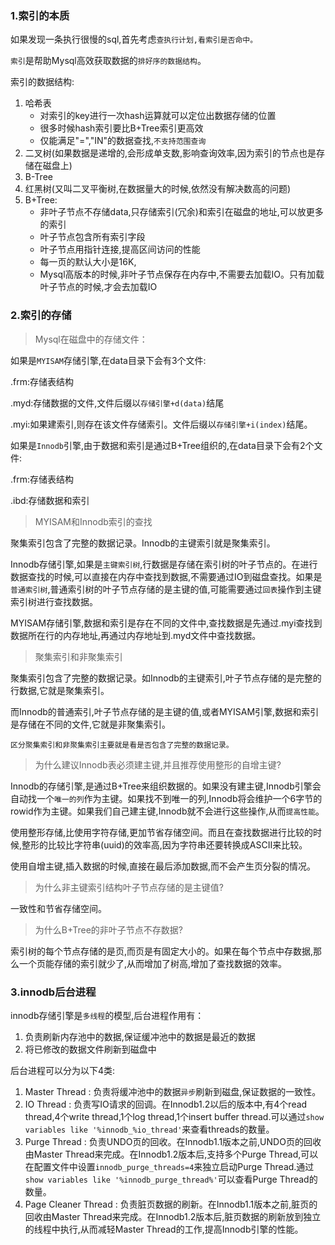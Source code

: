 ### 1.索引的本质

如果发现一条执行很慢的sql,首先考虑`查执行计划,看索引是否命中。`

`索引`是帮助Mysql高效获取数据的`排好序的数据结构`。

索引的数据结构:

1. 哈希表
   * 对索引的key进行一次hash运算就可以定位出数据存储的位置
   * 很多时候hash索引要比B+Tree索引更高效
   * 仅能满足"=","IN"的数据查找,`不支持范围查询`
2. 二叉树(如果数据是递增的,会形成单支数,影响查询效率,因为索引的节点也是存储在磁盘上)
3. B-Tree
4. 红黑树(又叫二叉平衡树,在数据量大的时候,依然没有解决数高的问题)
5. B+Tree:
   * 非叶子节点不存储data,只存储索引(冗余)和索引在磁盘的地址,可以放更多的索引
   * 叶子节点包含所有索引字段
   * 叶子节点用指针连接,提高区间访问的性能
   * 每一页的默认大小是16K,
   * Mysql高版本的时候,非叶子节点保存在内存中,不需要去加载IO。只有加载叶子节点的时候,才会去加载IO



### 2.索引的存储

> Mysql在磁盘中的存储文件：

如果是`MYISAM`存储引擎,在data目录下会有3个文件:

.frm:存储表结构

.myd:存储数据的文件,文件后缀以`存储引擎+d(data)`结尾

.myi:如果建索引,则存在该文件存储索引。文件后缀以`存储引擎+i(index)`结尾。



如果是`Innodb`引擎,由于数据和索引是通过B+Tree组织的,在data目录下会有2个文件:

.frm:存储表结构

.ibd:存储数据和索引



>MYISAM和Innodb索引的查找

聚集索引包含了完整的数据记录。Innodb的主键索引就是聚集索引。

Innodb存储引擎,如果是`主键索引树`,行数据是存储在索引树的叶子节点的。在进行数据查找的时候,可以直接在内存中查找到数据,不需要通过IO到磁盘查找。如果是`普通索引树`,普通索引树的叶子节点存储的是主键的值,可能需要通过`回表`操作到主键索引树进行查找数据。

MYISAM存储引擎,数据和索引是存在不同的文件中,查找数据是先通过.myi查找到数据所在行的内存地址,再通过内存地址到.myd文件中查找数据。



> 聚集索引和非聚集索引

聚集索引包含了完整的数据记录。如Innodb的主键索引,叶子节点存储的是完整的行数据,它就是聚集索引。

而Innodb的普通索引,叶子节点存储的是主键的值,或者MYISAM引擎,数据和索引是存储在不同的文件,它就是非聚集索引。

`区分聚集索引和非聚集索引主要就是看是否包含了完整的数据记录。`



> 为什么建议Innodb表必须建主键,并且推荐使用整形的自增主键?

Innodb的存储引擎,是通过B+Tree来组织数据的。如果没有建主键,Innodb引擎会自动找一个`唯一的列`作为主键。如果找不到唯一的列,Innodb将会维护一个6字节的rowid作为主键。如果我们自己建主键,Innodb就不会进行这些操作,从而`提高性能`。

使用整形存储,比使用字符存储,更加节省存储空间。而且在查找数据进行比较的时候,整形的比较比字符串(uuid)的效率高,因为字符串还要转换成ASCII来比较。

使用自增主键,插入数据的时候,直接在最后添加数据,而不会产生页分裂的情况。



> 为什么非主键索引结构叶子节点存储的是主键值?

一致性和节省存储空间。



> 为什么B+Tree的非叶子节点不存数据?

索引树的每个节点存储的是页,而页是有固定大小的。如果在每个节点中存数据,那么一个页能存储的索引就少了,从而增加了树高,增加了查找数据的效率。



### 3.innodb后台进程

innodb存储引擎是`多线程`的模型,后台进程作用有：

1. 负责刷新内存池中的数据,保证缓冲池中的数据是最近的数据
2. 将已修改的数据文件刷新到磁盘中

后台进程可以分为以下4类:

1. Master Thread : 负责将缓冲池中的数据`异步`刷新到磁盘,保证数据的一致性。
2. IO Thread : 负责写IO请求的回调。在Innodb1.2以后的版本中,有4个read thread,4个write thread,1个log thread,1个insert buffer thread.可以通过`show variables like '%innodb_%io_thread'`来查看threads的数量。
3. Purge Thread : 负责UNDO页的回收。在Innodb1.1版本之前,UNDO页的回收由Master Thread来完成。在Innodb1.2版本后,支持多个Purge Thread,可以在配置文件中设置`innodb_purge_threads=4`来独立启动Purge Thread.通过`show variables like '%innodb_purge_thread%'`可以查看Purge Thread的数量。
4. Page Cleaner Thread : 负责脏页数据的刷新。在Innodb1.1版本之前,脏页的回收由Master Thread来完成。在Innodb1.2版本后,脏页数据的刷新放到独立的线程中执行,从而减轻Master Thread的工作,提高Innodb引擎的性能。
